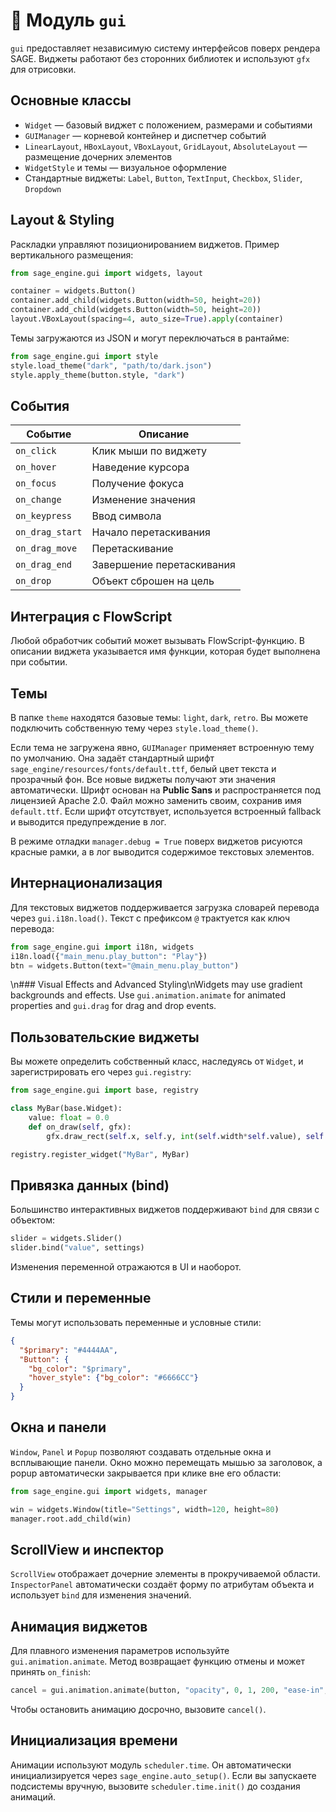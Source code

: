 # 📘 Модуль `gui`

`gui` предоставляет независимую систему интерфейсов поверх рендера SAGE. Виджеты работают без сторонних библиотек и используют `gfx` для отрисовки.

## Основные классы
- `Widget` — базовый виджет с положением, размерами и событиями
- `GUIManager` — корневой контейнер и диспетчер событий
- `LinearLayout`, `HBoxLayout`, `VBoxLayout`, `GridLayout`, `AbsoluteLayout` — размещение дочерних элементов
- `WidgetStyle` и темы — визуальное оформление
- Стандартные виджеты: `Label`, `Button`, `TextInput`, `Checkbox`, `Slider`, `Dropdown`

## Layout & Styling

Раскладки управляют позиционированием виджетов. Пример вертикального размещения:
```python
from sage_engine.gui import widgets, layout

container = widgets.Button()
container.add_child(widgets.Button(width=50, height=20))
container.add_child(widgets.Button(width=50, height=20))
layout.VBoxLayout(spacing=4, auto_size=True).apply(container)
```
Темы загружаются из JSON и могут переключаться в рантайме:
```python
from sage_engine.gui import style
style.load_theme("dark", "path/to/dark.json")
style.apply_theme(button.style, "dark")
```

## События
| Событие     | Описание               |
|-------------|-----------------------|
| `on_click`  | Клик мыши по виджету   |
| `on_hover`  | Наведение курсора      |
| `on_focus`  | Получение фокуса       |
| `on_change` | Изменение значения     |
| `on_keypress` | Ввод символа         |
| `on_drag_start` | Начало перетаскивания |
| `on_drag_move` | Перетаскивание        |
| `on_drag_end` | Завершение перетаскивания |
| `on_drop` | Объект сброшен на цель |

## Интеграция с FlowScript
Любой обработчик событий может вызывать FlowScript-функцию. В описании виджета указывается имя функции, которая будет выполнена при событии.

## Темы
В папке `theme` находятся базовые темы: `light`, `dark`, `retro`. Вы можете подключить собственную тему через `style.load_theme()`.

Если тема не загружена явно, `GUIManager` применяет встроенную тему по умолчанию. Она задаёт стандартный шрифт `sage_engine/resources/fonts/default.ttf`, белый цвет текста и прозрачный фон. Все новые виджеты получают эти значения автоматически. Шрифт основан на **Public Sans** и распространяется под лицензией Apache 2.0. Файл можно заменить своим, сохранив имя `default.ttf`. Если шрифт отсутствует, используется встроенный fallback и выводится предупреждение в лог.

В режиме отладки `manager.debug = True` поверх виджетов рисуются красные рамки, а в лог выводится содержимое текстовых элементов.

## Интернационализация
Для текстовых виджетов поддерживается загрузка словарей перевода через `gui.i18n.load()`.
Текст с префиксом `@` трактуется как ключ перевода:
```python
from sage_engine.gui import i18n, widgets
i18n.load({"main_menu.play_button": "Play"})
btn = widgets.Button(text="@main_menu.play_button")
```

\n### Visual Effects and Advanced Styling\nWidgets may use gradient backgrounds and effects. Use `gui.animation.animate` for animated properties and `gui.drag` for drag and drop events.

## Пользовательские виджеты
Вы можете определить собственный класс, наследуясь от `Widget`, и зарегистрировать его через `gui.registry`:
```python
from sage_engine.gui import base, registry

class MyBar(base.Widget):
    value: float = 0.0
    def on_draw(self, gfx):
        gfx.draw_rect(self.x, self.y, int(self.width*self.value), self.height, (0,255,0,255))

registry.register_widget("MyBar", MyBar)
```

## Привязка данных (bind)
Большинство интерактивных виджетов поддерживают `bind` для связи с объектом:
```python
slider = widgets.Slider()
slider.bind("value", settings)
```
Изменения переменной отражаются в UI и наоборот.

## Стили и переменные
Темы могут использовать переменные и условные стили:
```json
{
  "$primary": "#4444AA",
  "Button": {
    "bg_color": "$primary",
    "hover_style": {"bg_color": "#6666CC"}
  }
}
```

## Окна и панели
`Window`, `Panel` и `Popup` позволяют создавать отдельные окна и всплывающие панели. Окно можно перемещать мышью за заголовок, а popup автоматически закрывается при клике вне его области:
```python
from sage_engine.gui import widgets, manager

win = widgets.Window(title="Settings", width=120, height=80)
manager.root.add_child(win)
```

## ScrollView и инспектор
`ScrollView` отображает дочерние элементы в прокручиваемой области. `InspectorPanel` автоматически создаёт форму по атрибутам объекта и использует `bind` для изменения значений.

## Анимация виджетов
Для плавного изменения параметров используйте `gui.animation.animate`. Метод возвращает функцию отмены и может принять `on_finish`:

```python
cancel = gui.animation.animate(button, "opacity", 0, 1, 200, "ease-in", on_finish=lambda: print("done"))
```
Чтобы остановить анимацию досрочно, вызовите `cancel()`.

## Инициализация времени
Анимации используют модуль `scheduler.time`. Он автоматически инициализируется через `sage_engine.auto_setup()`. Если вы запускаете подсистемы вручную, вызовите `scheduler.time.init()` до создания анимаций.
